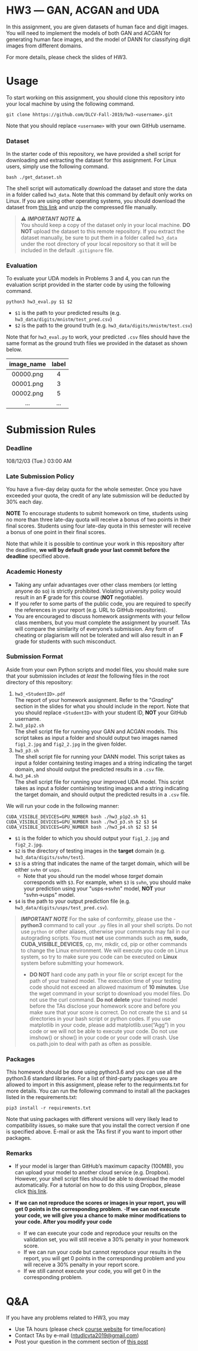 




# HW3 ― GAN, ACGAN and UDA
In this assignment, you are given datasets of human face and digit images. You will need to implement the models of both GAN and ACGAN for generating human face images, and the model of DANN for classifying digit images from different domains.

For more details, please check the slides of HW3.

# Usage
To start working on this assignment, you should clone this repository into your local machine by using the following command.

    git clone hhttps://github.com/DLCV-Fall-2019/hw3-<username>.git
Note that you should replace `<username>` with your own GitHub username.

### Dataset
In the starter code of this repository, we have provided a shell script for downloading and extracting the dataset for this assignment. For Linux users, simply use the following command.

    bash ./get_dataset.sh
The shell script will automatically download the dataset and store the data in a folder called `hw3_data`. Note that this command by default only works on Linux. If you are using other operating systems, you should download the dataset from [this link]() and unzip the compressed file manually.

> ⚠️ ***IMPORTANT NOTE*** ⚠️  
> You should keep a copy of the dataset only in your local machine. **DO NOT** upload the dataset to this remote repository. If you extract the dataset manually, be sure to put them in a folder called `hw3_data` under the root directory of your local repository so that it will be included in the default `.gitignore` file.

### Evaluation
To evaluate your UDA models in Problems 3 and 4, you can run the evaluation script provided in the starter code by using the following command.

    python3 hw3_eval.py $1 $2

 - `$1` is the path to your predicted results (e.g. `hw3_data/digits/mnistm/test_pred.csv`)
 - `$2` is the path to the ground truth (e.g. `hw3_data/digits/mnistm/test.csv`)

Note that for `hw3_eval.py` to work, your predicted `.csv` files should have the same format as the ground truth files we provided in the dataset as shown below.

| image_name | label |
|:----------:|:-----:|
| 00000.png  | 4     |
| 00001.png  | 3     |
| 00002.png  | 5     |
| ...        | ...   |

# Submission Rules
### Deadline
108/12/03 (Tue.) 03:00 AM

### Late Submission Policy
You have a five-day delay quota for the whole semester. Once you have exceeded your quota, the credit of any late submission will be deducted by 30% each day.

**NOTE** To encourage students to submit homework on time, students using no more than three late-day quota will receive a bonus of two points in their final scores. Students using four late-day quota in this semester will receive a bonus of one point in their final scores.

Note that while it is possible to continue your work in this repository after the deadline, **we will by default grade your last commit before the deadline** specified above.

### Academic Honesty
-   Taking any unfair advantages over other class members (or letting anyone do so) is strictly prohibited. Violating university policy would result in an **F** grade for this course (**NOT** negotiable).    
-   If you refer to some parts of the public code, you are required to specify the references in your report (e.g. URL to GitHub repositories).      
-   You are encouraged to discuss homework assignments with your fellow class members, but you must complete the assignment by yourself. TAs will compare the similarity of everyone’s submission. Any form of cheating or plagiarism will not be tolerated and will also result in an **F** grade for students with such misconduct.

### Submission Format
Aside from your own Python scripts and model files, you should make sure that your submission includes *at least* the following files in the root directory of this repository:
 1.   `hw3_<StudentID>.pdf`  
The report of your homework assignment. Refer to the "*Grading*" section in the slides for what you should include in the report. Note that you should replace `<StudentID>` with your student ID, **NOT** your GitHub username.
 1.   `hw3_p1p2.sh`  
The shell script file for running your GAN and ACGAN models. This script takes as input a folder and should output two images named `fig1_2.jpg` and `fig2_2.jpg` in the given folder.
 1.   `hw3_p3.sh`  
The shell script file for running your DANN model. This script takes as input a folder containing testing images and a string indicating the target domain, and should output the predicted results in a `.csv` file.
 1.   `hw3_p4.sh`  
The shell script file for running your improved UDA model. This script takes as input a folder containing testing images and a string indicating the target domain, and should output the predicted results in a `.csv` file.

We will run your code in the following manner:

    CUDA_VISIBLE_DEVICES=GPU_NUMBER bash ./hw3_p1p2.sh $1
    CUDA_VISIBLE_DEVICES=GPU_NUMBER bash ./hw3_p3.sh $2 $3 $4
    CUDA_VISIBLE_DEVICES=GPU_NUMBER bash ./hw3_p4.sh $2 $3 $4

-   `$1` is the folder to which you should output your `fig1_2.jpg` and `fig2_2.jpg`.
-   `$2` is the directory of testing images in the **target** domain (e.g. `hw3_data/digits/svhn/test`).
-   `$3` is a string that indicates the name of the target domain, which will be either `svhn` or `usps`. 
	- Note that you should run the model whose *target* domain corresponds with `$3`. For example, when `$3` is `svhn`, you should make your prediction using your "usps→svhn" model, **NOT** your "svhn→usps" model.
-   `$4` is the path to your output prediction file (e.g. `hw3_data/digits/usps/test_pred.csv`).

> ***IMPORTANT NOTE***
> For the sake of conformity, please use the -**python3** command to call your `.py` files in all your shell scripts. Do not use `python` or other aliases, otherwise your commands may fail in our autograding scripts.
> You must **not** use commands such as **rm, sudo, CUDA_VISIBLE_DEVICES**, cp, mv, mkdir, cd, pip or other commands to change the Linux environment.
> We will execute you code on Linux system, so try to make sure you code can be executed on **Linux** system before submitting your homework.
> - **DO NOT** hard code any path in your file or script except for the path of your trained model.
> The execution time of your testing code should not exceed an allowed maximum of **10 minutes**.
> Use the wget command in your script to download you model files. Do not use the curl command.
> **Do not delete** your trained model before the TAs disclose your homework score and before you make sure that your score is correct.
> Do not create the `$1` and `$4` directories in your bash script or python codes.
> If you use matplotlib in your code, please add matplotlib.use(“Agg”) in you code or we will not be able to execute your code.
> Do not use imshow() or show() in your code or your code will crash.
> Use os.path.join to deal with path as often as possible.

### Packages
This homework should be done using python3.6 and you can use all the python3.6 standard libraries. For a list of third-party packages you are allowed to import in this assignment, please refer to the requirments.txt for more details.
You can run the following command to install all the packages listed in the requirements.txt:

    pip3 install -r requirements.txt

Note that using packages with different versions will very likely lead to compatibility issues, so make sure that you install the correct version if one is specified above. E-mail or ask the TAs first if you want to import other packages.

### Remarks
- If your model is larger than GitHub’s maximum capacity (100MB), you can upload your model to another cloud service (e.g. Dropbox). However, your shell script files should be able to download the model automatically. For a tutorial on how to do this using Dropbox, please click [this link](https://goo.gl/XvCaLR).

- **If we can not reproduce the scores or images in your report, you will get 0 points in the corresponding problem.**
-**If we can not execute your code, we will give you a chance to make minor modifications to your code. After you modify your code**
    - If we can execute your code and reproduce your results on the validation set, you will still receive a 30% penalty in your homework score.
    - If we can run your code but cannot reproduce your results in the report, you will get 0 points in the corresponding problem and you will receive a 30% penalty in your report score.
    - If we still cannot execute your code, you will get 0 in the corresponding problem.

# Q&A
If you have any problems related to HW3, you may
- Use TA hours (please check [course website](http://vllab.ee.ntu.edu.tw/dlcv.html) for time/location)
- Contact TAs by e-mail ([ntudlcvta2019@gmail.com](mailto:ntudlcvta2019@gmail.com))
- Post your question in the comment section of [this post]()

